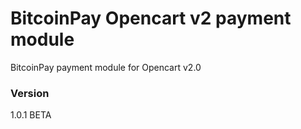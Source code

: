 # BitcoinPay Opencart v2 payment module

BitcoinPay payment module for Opencart v2.0

### Version
1.0.1 BETA

